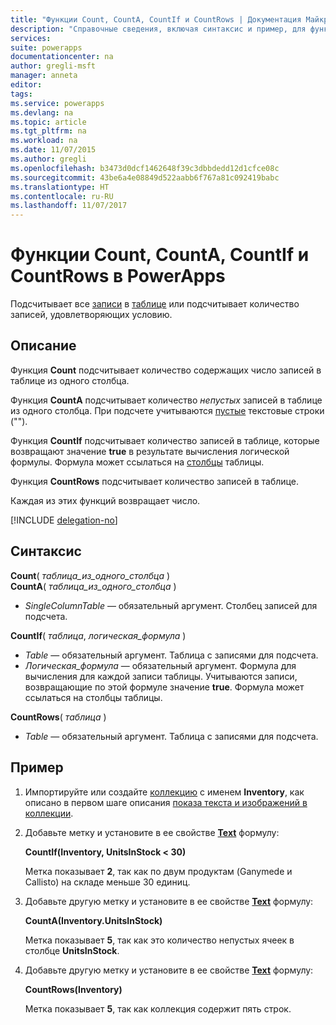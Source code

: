 ```yaml
---
title: "Функции Count, CountA, CountIf и CountRows | Документация Майкрософт"
description: "Справочные сведения, включая синтаксис и пример, для функций Count, CountA, CounfIf и CountRows в PowerApps"
services: 
suite: powerapps
documentationcenter: na
author: gregli-msft
manager: anneta
editor: 
tags: 
ms.service: powerapps
ms.devlang: na
ms.topic: article
ms.tgt_pltfrm: na
ms.workload: na
ms.date: 11/07/2015
ms.author: gregli
ms.openlocfilehash: b3473d0dcf1462648f39c3dbbdedd12d1cfce08c
ms.sourcegitcommit: 43be6a4e08849d522aabb6f767a81c092419babc
ms.translationtype: HT
ms.contentlocale: ru-RU
ms.lasthandoff: 11/07/2017
---
```

# <a name="count-counta-countif-and-countrows-functions-in-powerapps"></a>Функции Count, CountA, CountIf и CountRows в PowerApps
Подсчитывает все [записи](../working-with-tables.md#records) в [таблице](../working-with-tables.md) или подсчитывает количество записей, удовлетворяющих условию.

## <a name="description"></a>Описание
Функция **Count** подсчитывает количество содержащих число записей в таблице из одного столбца.

Функция **CountA** подсчитывает количество *непустых* записей в таблице из одного столбца. При подсчете учитываются [пустые](function-isblank-isempty.md) текстовые строки ("").

Функция **CountIf** подсчитывает количество записей в таблице, которые возвращают значение **true** в результате вычисления логической формулы.  Формула может ссылаться на [столбцы](../working-with-tables.md#columns) таблицы.

Функция **CountRows** подсчитывает количество записей в таблице.

Каждая из этих функций возвращает число.

[!INCLUDE [delegation-no](../../includes/delegation-no.md)]

## <a name="syntax"></a>Синтаксис
**Count**( *таблица_из_одного_столбца* )<br>
**CountA**( *таблица_из_одного_столбца* )

* *SingleColumnTable* — обязательный аргумент.  Столбец записей для подсчета.  

**CountIf**( *таблица*, *логическая_формула* )

* *Table* — обязательный аргумент.  Таблица с записями для подсчета.
* *Логическая_формула* — обязательный аргумент.  Формула для вычисления для каждой записи таблицы.  Учитываются записи, возвращающие по этой формуле значение **true**.  Формула может ссылаться на столбцы таблицы.

**CountRows**( *таблица* )

* *Table* — обязательный аргумент.  Таблица с записями для подсчета.

## <a name="example"></a>Пример
1. Импортируйте или создайте [коллекцию](../working-with-data-sources.md#collections) с именем **Inventory**, как описано в первом шаге описания [показа текста и изображений в коллекции](../show-images-text-gallery-sort-filter.md).
2. Добавьте метку и установите в ее свойстве **[Text](../controls/properties-core.md)** формулу:
   
    **CountIf(Inventory, UnitsInStock < 30)**
   
    Метка показывает **2**, так как по двум продуктам (Ganymede и Callisto) на складе меньше 30 единиц.
3. Добавьте другую метку и установите в ее свойстве **[Text](../controls/properties-core.md)** формулу:
   
    **CountA(Inventory.UnitsInStock)**
   
    Метка показывает **5**, так как это количество непустых ячеек в столбце **UnitsInStock**.
4. Добавьте другую метку и установите в ее свойстве **[Text](../controls/properties-core.md)** формулу:
   
    **CountRows(Inventory)**
   
    Метка показывает **5**, так как коллекция содержит пять строк.

